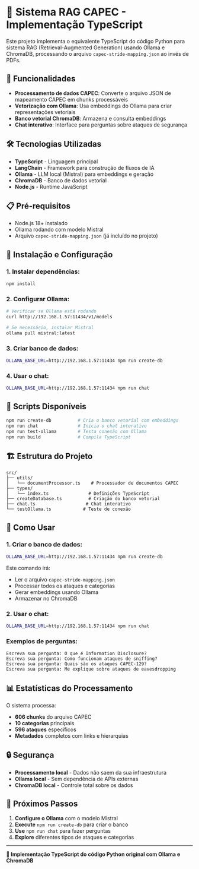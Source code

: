 # 🔐 Sistema RAG CAPEC - Implementação TypeScript

Este projeto implementa o equivalente TypeScript do código Python para sistema RAG (Retrieval-Augmented Generation) usando Ollama e ChromaDB, processando o arquivo `capec-stride-mapping.json` ao invés de PDFs.

## 🎯 Funcionalidades

- **Processamento de dados CAPEC**: Converte o arquivo JSON de mapeamento CAPEC em chunks processáveis
- **Vetorização com Ollama**: Usa embeddings do Ollama para criar representações vetoriais
- **Banco vetorial ChromaDB**: Armazena e consulta embeddings
- **Chat interativo**: Interface para perguntas sobre ataques de segurança

## 🛠️ Tecnologias Utilizadas

- **TypeScript** - Linguagem principal
- **LangChain** - Framework para construção de fluxos de IA
- **Ollama** - LLM local (Mistral) para embeddings e geração
- **ChromaDB** - Banco de dados vetorial
- **Node.js** - Runtime JavaScript

## 📋 Pré-requisitos

- Node.js 18+ instalado
- Ollama rodando com modelo Mistral
- Arquivo `capec-stride-mapping.json` (já incluído no projeto)

## 🚀 Instalação e Configuração

### 1. **Instalar dependências:**
```bash
npm install
```

### 2. **Configurar Ollama:**
```bash
# Verificar se Ollama está rodando
curl http://192.168.1.57:11434/v1/models

# Se necessário, instalar Mistral
ollama pull mistral:latest
```

### 3. **Criar banco de dados:**
```bash
OLLAMA_BASE_URL=http://192.168.1.57:11434 npm run create-db
```

### 4. **Usar o chat:**
```bash
OLLAMA_BASE_URL=http://192.168.1.57:11434 npm run chat
```

## 🔧 Scripts Disponíveis

```bash
npm run create-db          # Cria o banco vetorial com embeddings
npm run chat               # Inicia o chat interativo
npm run test-ollama        # Testa conexão com Ollama
npm run build              # Compila TypeScript
```

## 🏗️ Estrutura do Projeto

```
src/
├── utils/
│   └── documentProcessor.ts    # Processador de documentos CAPEC
├── types/
│   └── index.ts               # Definições TypeScript
├── createDatabase.ts          # Criação do banco vetorial
├── chat.ts                   # Chat interativo
└── testOllama.ts            # Teste de conexão
```

## 💬 Como Usar

### **1. Criar o banco de dados:**
```bash
OLLAMA_BASE_URL=http://192.168.1.57:11434 npm run create-db
```

Este comando irá:
- Ler o arquivo `capec-stride-mapping.json`
- Processar todos os ataques e categorias
- Gerar embeddings usando Ollama
- Armazenar no ChromaDB

### **2. Usar o chat:**
```bash
OLLAMA_BASE_URL=http://192.168.1.57:11434 npm run chat
```

### **Exemplos de perguntas:**
```
Escreva sua pergunta: O que é Information Disclosure?
Escreva sua pergunta: Como funcionam ataques de sniffing?
Escreva sua pergunta: Quais são os ataques CAPEC-129?
Escreva sua pergunta: Me explique sobre ataques de eavesdropping
```

## 📊 Estatísticas do Processamento

O sistema processa:
- **606 chunks** do arquivo CAPEC
- **10 categorias** principais
- **596 ataques** específicos
- **Metadados** completos com links e hierarquias

## 🔒 Segurança

- **Processamento local** - Dados não saem da sua infraestrutura
- **Ollama local** - Sem dependência de APIs externas
- **ChromaDB local** - Controle total sobre os dados

## 🚀 Próximos Passos

1. **Configure o Ollama** com o modelo Mistral
2. **Execute** `npm run create-db` para criar o banco
3. **Use** `npm run chat` para fazer perguntas
4. **Explore** diferentes tipos de ataques e categorias

---

**🔐 Implementação TypeScript do código Python original com Ollama e ChromaDB** 